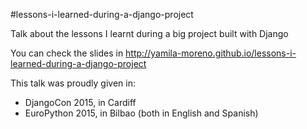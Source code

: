 #lessons-i-learned-during-a-django-project

Talk about the lessons I learnt during a big project built with Django

You can check the slides in http://yamila-moreno.github.io/lessons-i-learned-during-a-django-project

This talk was proudly given in:
- DjangoCon 2015, in Cardiff
- EuroPython 2015, in Bilbao (both in English and Spanish)
